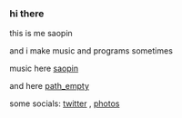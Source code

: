 ### hi there 

this is me saopin 

and i make music and programs sometimes

music here [saopin](https://soundcloud.com/saopin)

and here [path_empty](https://soundcloud.com/path-empty)

some socials: [twitter](https://twitter.com/saopinmusic) ,
              [photos](https://www.instagram.com/disaopin/)
